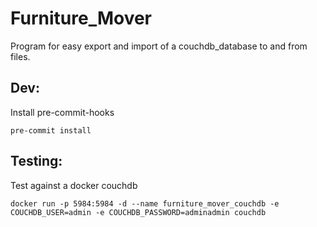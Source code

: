 # Furniture_Mover
Program for easy export and import of a couchdb_database to and from files.


## Dev:
Install pre-commit-hooks
```
pre-commit install
```

## Testing:
Test against a docker couchdb
```
docker run -p 5984:5984 -d --name furniture_mover_couchdb -e COUCHDB_USER=admin -e COUCHDB_PASSWORD=adminadmin couchdb
```
